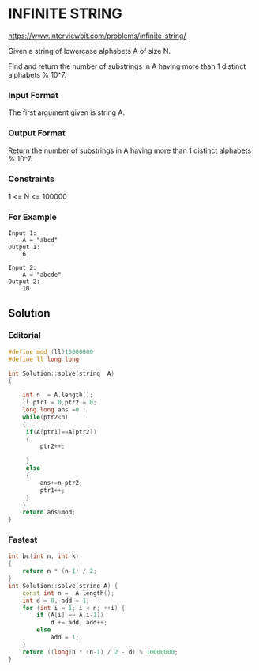# INFINITE STRING

https://www.interviewbit.com/problems/infinite-string/

Given a string of lowercase alphabets A of size N.

Find and return the number of substrings in A having more than 1 distinct alphabets % 10^7.

### Input Format

The first argument given is string A.

### Output Format

Return the number of substrings in A having more than 1 distinct alphabets % 10^7.

### Constraints

1 <= N <= 100000

### For Example

```
Input 1:
    A = "abcd"
Output 1:
    6

Input 2:
    A = "abcde"
Output 2:
    10
```
## Solution
### Editorial
```cpp
#define mod (ll)10000000
#define ll long long

int Solution::solve(string  A)
{

    int n  = A.length();
    ll ptr1 = 0,ptr2 = 0;
    long long ans =0 ;
    while(ptr2<n)
    {
     if(A[ptr1]==A[ptr2])
     {
         ptr2++;

     }
     else
     {
         ans+=n-ptr2;
         ptr1++;
     }
    }
    return ans%mod;
}
```

### Fastest
```cpp
int bc(int n, int k)
{
    return n * (n-1) / 2;
}
int Solution::solve(string A) {
    const int n =  A.length();
    int d = 0, add = 1;
    for (int i = 1; i < n; ++i) {
        if (A[i] == A[i-1])
            d += add, add++;
        else
            add = 1;
    }
    return ((long)n * (n-1) / 2 - d) % 10000000;
}
```

